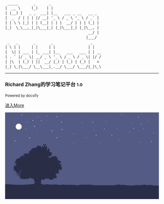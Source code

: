 

```
 _____       _      _                      
|  __ \     (_)    | |                     
| |__) |   _ _  ___| |__   ___ _ __   __ _ 
|  _  / | | | |/ __| '_ \ / _ \ '_ \ / _` |
| | \ \ |_| | | (__| | | |  __/ | | | (_| |
|_|  \_\__,_|_|\___|_| |_|\___|_| |_|\__, |
                                      __/ |
                                     |___/ 
 _   _       _       _                 _    
| \ | |     | |     | |               | |   
|  \| | ___ | |_ ___| |__   ___   ___ | | __
| . ` |/ _ \| __/ _ \ '_ \ / _ \ / _ \| |/ /
| |\  | (_) | ||  __/ |_) | (_) | (_) |   < 
|_| \_|\___/ \__\___|_.__/ \___/ \___/|_|\_\
```



<hr>



### Richard Zhang的学习笔记平台 <small>1.0</small>

<small>Powered by docsify</small>

[进入](README.md)[More](/More/)

![](media/night.jpg)

